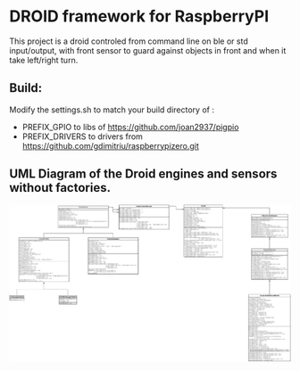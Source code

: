 # DROID framework for RaspberryPI

This project is a droid controled from command line on ble or std input/output, with front sensor to guard 
against objects in front and when it take left/right turn.

## Build:

Modify the settings.sh to match your build directory of :

- PREFIX_GPIO to libs of https://github.com/joan2937/pigpio
- PREFIX_DRIVERS to drivers from https://github.com/gdimitriu/raspberrypizero.git

## UML Diagram of the Droid engines and sensors without factories.

![UML Diagram](./docs/control_diagram.jpeg)